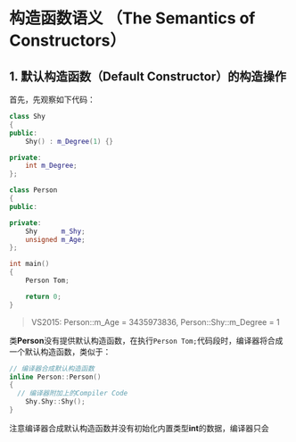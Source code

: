 # 构造函数语义 （The Semantics of Constructors）

## 1. 默认构造函数（Default Constructor）的构造操作
首先，先观察如下代码：
```C++
class Shy
{
public:
	Shy() : m_Degree(1) {}

private:
	int m_Degree;
};

class Person
{
public:

private:
	Shy      m_Shy;
	unsigned m_Age;
};

int main()
{
	Person Tom;

	return 0;
}
```
> VS2015: Person::m_Age = 3435973836, Person::Shy::m_Degree = 1

类**Person**没有提供默认构造函数，在执行`Person Tom;`代码段时，编译器将合成一个默认构造函数，类似于：
```C++
// 编译器合成默认构造函数
inline Person::Person()
{
  // 编译器附加上的Compiler Code
	Shy.Shy::Shy();
}
```
注意编译器合成默认构造函数并没有初始化内置类型**int**的数据，编译器只会
